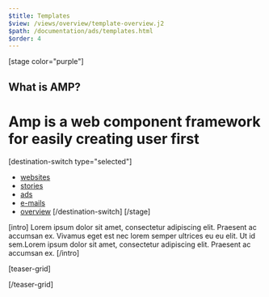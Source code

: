 ```yaml
---
$title: Templates
$view: /views/overview/template-overview.j2
$path: /documentation/ads/templates.html
$order: 4
---
```

[stage color="purple"]
## What is AMP?
# Amp is a web component framework for easily creating user first
[destination-switch type="selected"]
- [websites](/content/amp-dev/documentation/templates-websites.md)
- [stories](/content/amp-dev/documentation/templates-stories.md)
- [ads](/content/amp-dev/documentation/templates-ads.md)
- [e-mails](/content/amp-dev/documentation/templates-e-mails.md)
- [overview](/content/amp-dev/documentation/templates.md)
[/destination-switch]
[/stage]

[intro]
Lorem ipsum dolor sit amet, consectetur adipiscing elit. Praesent ac accumsan ex. Vivamus eget est nec lorem semper ultrices eu eu elit. Ut id sem.Lorem ipsum dolor sit amet, consectetur adipiscing elit. Praesent ac accumsan ex.
[/intro]


[teaser-grid]

[](content/amp-dev/styleguide/organisms/teaser-grid/template-ads.md)
[](content/amp-dev/styleguide/organisms/teaser-grid/template-ads.md)
[](content/amp-dev/styleguide/organisms/teaser-grid/template-ads.md)
[](content/amp-dev/styleguide/organisms/teaser-grid/template-ads.md)

[/teaser-grid]